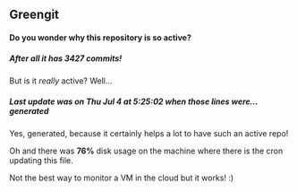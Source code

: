 ## Greengit

#### Do you wonder why this repository is so active?

##### After all it has 3427 commits!

But is it *really* active? Well...

##### Last update was on Thu Jul 4 at 5:25:02 when those lines were... generated

Yes, generated, because it certainly helps a lot to have such an active repo!

Oh and there was **76%** disk usage on the machine
where there is the cron updating this file.

Not the best way to monitor a VM in the cloud but it works! :)
